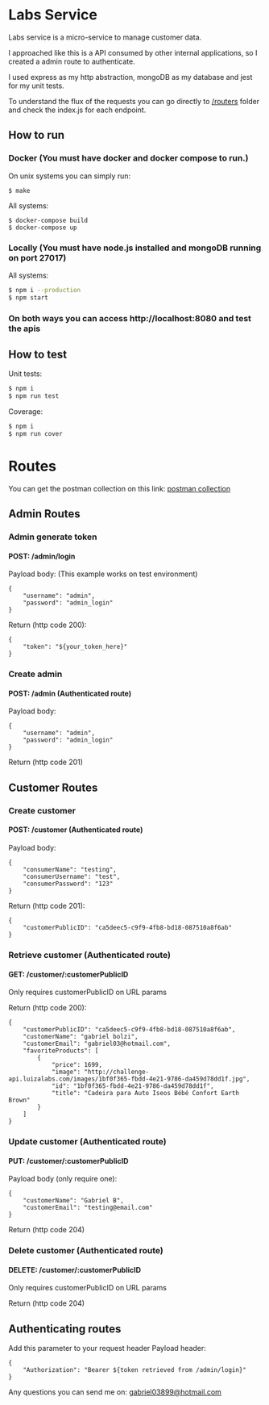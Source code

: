 # Labs Service

Labs service is a micro-service to manage customer data.

I approached like this is a API consumed by other internal applications, so I created a admin route to authenticate.

I used express as my http abstraction, mongoDB as my database and jest for my unit tests.

To understand the flux of the requests you can go directly to [/routers](src/routers) folder and check the index.js for each endpoint.

## How to run

### Docker (You must have docker and docker compose to run.)

On unix systems you can simply run:
```
$ make
```
All systems:

```
$ docker-compose build
$ docker-compose up
```

### Locally (You must have node.js installed and mongoDB running on port 27017)
All systems:
```bash
$ npm i --production
$ npm start
```

### On both ways you can access http://localhost:8080 and test the apis

## How to test
Unit tests:
```bash
$ npm i
$ npm run test
```

Coverage:
```bash
$ npm i
$ npm run cover
```
# Routes
You can get the postman collection on this link: [postman collection](https://www.getpostman.com/collections/8b29d5f3ccda8d0007df)
## Admin Routes
### Admin generate token
#### POST: /admin/login
Payload body: (This example works on test environment)
```(json)
{
	"username": "admin",
	"password": "admin_login"
}
```
Return (http code 200):
```(json)
{
    "token": "${your_token_here}"
}
```

### Create admin
#### POST: /admin (Authenticated route)
Payload body:
```(json)
{
	"username": "admin",
	"password": "admin_login"
}
```
Return (http code 201)

## Customer Routes
### Create customer
#### POST: /customer (Authenticated route)
Payload body:
```(json)
{
	"consumerName": "testing",
	"consumerUsername": "test",
	"consumerPassword": "123"
}
```
Return (http code 201):
```(json)
{
    "customerPublicID": "ca5deec5-c9f9-4fb8-bd18-087510a8f6ab"
}
```
### Retrieve customer (Authenticated route)
#### GET: /customer/:customerPublicID
Only requires customerPublicID on URL params

Return (http code 200):
```(json)
{
    "customerPublicID": "ca5deec5-c9f9-4fb8-bd18-087510a8f6ab",
    "customerName": "gabriel bolzi",
    "customerEmail": "gabriel03@hotmail.com",
    "favoriteProducts": [
        {
            "price": 1699,
            "image": "http://challenge-api.luizalabs.com/images/1bf0f365-fbdd-4e21-9786-da459d78dd1f.jpg",
            "id": "1bf0f365-fbdd-4e21-9786-da459d78dd1f",
            "title": "Cadeira para Auto Iseos Bébé Confort Earth Brown"
        }
    ]
}
```
### Update customer (Authenticated route)
#### PUT: /customer/:customerPublicID
Payload body (only require one):
```(json)
{
	"customerName": "Gabriel B",
	"customerEmail": "testing@email.com"
}
```
Return (http code 204)
### Delete customer (Authenticated route)
#### DELETE: /customer/:customerPublicID
Only requires customerPublicID on URL params

Return (http code 204)
## Authenticating routes
Add this parameter to your request header
Payload header:
```(json)
{
	"Authorization": "Bearer ${token retrieved from /admin/login}"
}
```

Any questions you can send me on: gabriel03899@hotmail.com